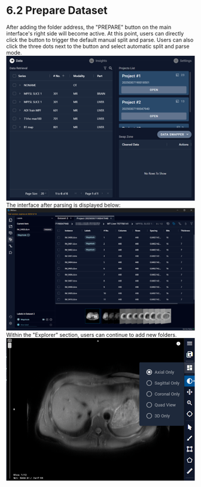 # 6.2 Prepare Dataset
After adding the folder address, the "PREPARE" button on the main interface's right side will become active. At this point, users can directly click the button to trigger the default manual split and parse. Users can also click the three dots next to the button and select automatic split and parse mode.
![Image](../../images/image_30.png)
The interface after parsing is displayed below:
![Image](../../images/image_31.png)
Within the "Explorer" section, users can continue to add new folders.
![Image](../../images/image_32.png)